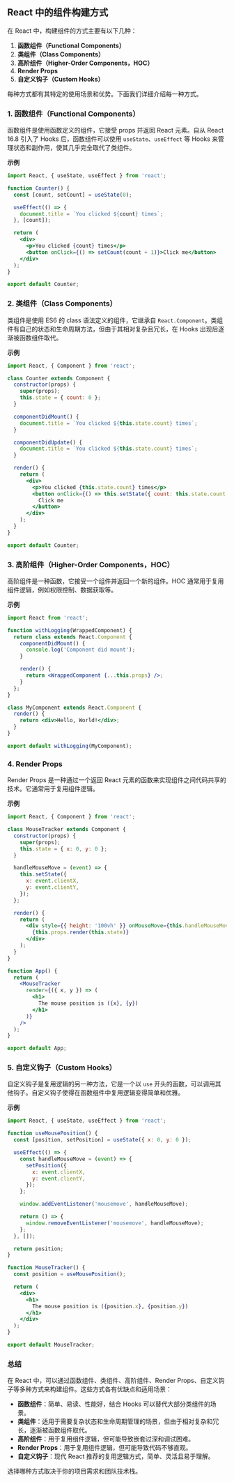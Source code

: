 ## React 中的组件构建方式

在 React 中，构建组件的方式主要有以下几种：

1. **函数组件（Functional Components）**
2. **类组件（Class Components）**
3. **高阶组件（Higher-Order Components，HOC）**
4. **Render Props**
5. **自定义钩子（Custom Hooks）**

每种方式都有其特定的使用场景和优势。下面我们详细介绍每一种方式。

### 1. 函数组件（Functional Components）

函数组件是使用函数定义的组件，它接受 props 并返回 React 元素。自从 React 16.8 引入了 Hooks 后，函数组件可以使用 `useState`、`useEffect` 等 Hooks 来管理状态和副作用，使其几乎完全取代了类组件。

**示例**

```jsx
import React, { useState, useEffect } from 'react';

function Counter() {
  const [count, setCount] = useState(0);

  useEffect(() => {
    document.title = `You clicked ${count} times`;
  }, [count]);

  return (
    <div>
      <p>You clicked {count} times</p>
      <button onClick={() => setCount(count + 1)}>Click me</button>
    </div>
  );
}

export default Counter;
```

### 2. 类组件（Class Components）

类组件是使用 ES6 的 class 语法定义的组件，它继承自 `React.Component`。类组件有自己的状态和生命周期方法，但由于其相对复杂且冗长，在 Hooks 出现后逐渐被函数组件取代。

**示例**

```jsx
import React, { Component } from 'react';

class Counter extends Component {
  constructor(props) {
    super(props);
    this.state = { count: 0 };
  }

  componentDidMount() {
    document.title = `You clicked ${this.state.count} times`;
  }

  componentDidUpdate() {
    document.title = `You clicked ${this.state.count} times`;
  }

  render() {
    return (
      <div>
        <p>You clicked {this.state.count} times</p>
        <button onClick={() => this.setState({ count: this.state.count + 1 })}>
          Click me
        </button>
      </div>
    );
  }
}

export default Counter;
```

### 3. 高阶组件（Higher-Order Components，HOC）

高阶组件是一种函数，它接受一个组件并返回一个新的组件。HOC 通常用于复用组件逻辑，例如权限控制、数据获取等。

**示例**

```jsx
import React from 'react';

function withLogging(WrappedComponent) {
  return class extends React.Component {
    componentDidMount() {
      console.log('Component did mount');
    }

    render() {
      return <WrappedComponent {...this.props} />;
    }
  };
}

class MyComponent extends React.Component {
  render() {
    return <div>Hello, World!</div>;
  }
}

export default withLogging(MyComponent);
```

### 4. Render Props

Render Props 是一种通过一个返回 React 元素的函数来实现组件之间代码共享的技术。它通常用于复用组件逻辑。

**示例**

```jsx
import React, { Component } from 'react';

class MouseTracker extends Component {
  constructor(props) {
    super(props);
    this.state = { x: 0, y: 0 };
  }

  handleMouseMove = (event) => {
    this.setState({
      x: event.clientX,
      y: event.clientY,
    });
  };

  render() {
    return (
      <div style={{ height: '100vh' }} onMouseMove={this.handleMouseMove}>
        {this.props.render(this.state)}
      </div>
    );
  }
}

function App() {
  return (
    <MouseTracker
      render={({ x, y }) => (
        <h1>
          The mouse position is ({x}, {y})
        </h1>
      )}
    />
  );
}

export default App;
```

### 5. 自定义钩子（Custom Hooks）

自定义钩子是复用逻辑的另一种方法，它是一个以 `use` 开头的函数，可以调用其他钩子。自定义钩子使得在函数组件中复用逻辑变得简单和优雅。

**示例**

```jsx
import React, { useState, useEffect } from 'react';

function useMousePosition() {
  const [position, setPosition] = useState({ x: 0, y: 0 });

  useEffect(() => {
    const handleMouseMove = (event) => {
      setPosition({
        x: event.clientX,
        y: event.clientY,
      });
    };

    window.addEventListener('mousemove', handleMouseMove);

    return () => {
      window.removeEventListener('mousemove', handleMouseMove);
    };
  }, []);

  return position;
}

function MouseTracker() {
  const position = useMousePosition();

  return (
    <div>
      <h1>
        The mouse position is ({position.x}, {position.y})
      </h1>
    </div>
  );
}

export default MouseTracker;
```

### 总结

在 React 中，可以通过函数组件、类组件、高阶组件、Render Props、自定义钩子等多种方式来构建组件。这些方式各有优缺点和适用场景：

- **函数组件**：简单、易读、性能好，结合 Hooks 可以替代大部分类组件的场景。
- **类组件**：适用于需要复杂状态和生命周期管理的场景，但由于相对复杂和冗长，逐渐被函数组件取代。
- **高阶组件**：用于复用组件逻辑，但可能导致嵌套过深和调试困难。
- **Render Props**：用于复用组件逻辑，但可能导致代码不够直观。
- **自定义钩子**：现代 React 推荐的复用逻辑方式，简单、灵活且易于理解。

选择哪种方式取决于你的项目需求和团队技术栈。